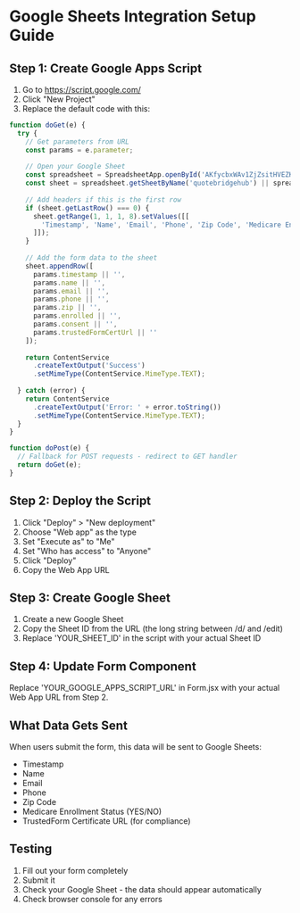 # Google Sheets Integration Setup Guide

## Step 1: Create Google Apps Script

1. Go to https://script.google.com/
2. Click "New Project"
3. Replace the default code with this:

```javascript
function doGet(e) {
  try {
    // Get parameters from URL
    const params = e.parameter;
    
    // Open your Google Sheet
    const spreadsheet = SpreadsheetApp.openById('AKfycbxWAv1ZjZsitHVEZK8Pp5jMuNy3NasMer6QMHjSEBTggYMTplOi4E8adFG3da7mdluK');
    const sheet = spreadsheet.getSheetByName('quotebridgehub') || spreadsheet.getActiveSheet();
    
    // Add headers if this is the first row
    if (sheet.getLastRow() === 0) {
      sheet.getRange(1, 1, 1, 8).setValues([[
        'Timestamp', 'Name', 'Email', 'Phone', 'Zip Code', 'Medicare Enrolled', 'Consent', 'TrustedForm Cert URL'
      ]]);
    }
    
    // Add the form data to the sheet
    sheet.appendRow([
      params.timestamp || '',
      params.name || '',
      params.email || '',
      params.phone || '',
      params.zip || '',
      params.enrolled || '',
      params.consent || '',
      params.trustedFormCertUrl || ''
    ]);
    
    return ContentService
      .createTextOutput('Success')
      .setMimeType(ContentService.MimeType.TEXT);
      
  } catch (error) {
    return ContentService
      .createTextOutput('Error: ' + error.toString())
      .setMimeType(ContentService.MimeType.TEXT);
  }
}

function doPost(e) {
  // Fallback for POST requests - redirect to GET handler
  return doGet(e);
}
```

## Step 2: Deploy the Script

1. Click "Deploy" > "New deployment"
2. Choose "Web app" as the type
3. Set "Execute as" to "Me"
4. Set "Who has access" to "Anyone"
5. Click "Deploy"
6. Copy the Web App URL

## Step 3: Create Google Sheet

1. Create a new Google Sheet
2. Copy the Sheet ID from the URL (the long string between /d/ and /edit)
3. Replace 'YOUR_SHEET_ID' in the script with your actual Sheet ID

## Step 4: Update Form Component

Replace 'YOUR_GOOGLE_APPS_SCRIPT_URL' in Form.jsx with your actual Web App URL from Step 2.

## What Data Gets Sent

When users submit the form, this data will be sent to Google Sheets:
- Timestamp
- Name
- Email
- Phone
- Zip Code
- Medicare Enrollment Status (YES/NO)
- TrustedForm Certificate URL (for compliance)

## Testing

1. Fill out your form completely
2. Submit it
3. Check your Google Sheet - the data should appear automatically
4. Check browser console for any errors
